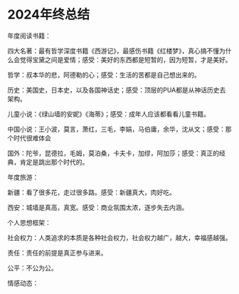 # 2024年终总结

年度阅读书籍：

四大名著：最有哲学深度书籍《西游记》，最感伤书籍《红楼梦》，真心搞不懂为什么会觉得宝黛之间是爱情；感受：美好的东西都是短暂的，因为短暂，才是美好。

哲学：叔本华的悲，阿德勒的心；感受：生活的苦都是自己想出来的。

历史：美国史，日本史，以及各国神话史；感受：顶层的PUA都是从神话历史去架构。

儿童小说：《绿山墙的安妮》《海蒂》；感受：成年人应该都看看儿童书籍。

中国小说：王小波，莫言，萧红，三毛，李娟，马伯庸，余华，沈从文；感受：那个时代很难体会

国外：陀爷，昆德拉，毛姆，莫泊桑，卡夫卡，加缪，阿加莎；感受：真正的经典，肯定是跳出那个时代的。

年度旅游：

新疆：看了很多花，走过很多路。感受：新疆真大，肉好吃。

西安：城墙是真高，真宽。感受：商业氛围太浓，逐步失去内涵。

个人思想框架：

社会权力：人类追求的本质是各种社会权力，社会权力越广，越大，幸福感越强。

责任：责任的前提是真正参与进来。

公平：不公为公。

情感动态：

